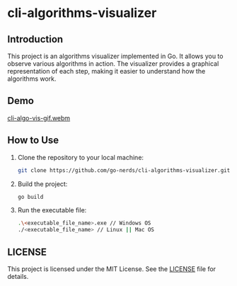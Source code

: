 # cli-algorithms-visualizer

## Introduction

This project is an algorithms visualizer implemented in Go. It allows you to observe various algorithms in action. The visualizer provides a graphical representation of each step, making it easier to understand how the algorithms work.

## Demo
[cli-algo-vis-gif.webm](https://github.com/go-nerds/cli-algorithms-visualizer/assets/125296663/d1732d6e-f338-4f5e-9fa1-2919e8bd7d91)

## How to Use

1. Clone the repository to your local machine:

   ```bash
   git clone https://github.com/go-nerds/cli-algorithms-visualizer.git
   ```

2. Build the project:
   ```bash
   go build
   ```
3. Run the executable file:
   ```bash
   .\<executable_file_name>.exe // Windows OS
   ./<executable_file_name> // Linux || Mac OS
   ```
## LICENSE

This project is licensed under the MIT License. See the [LICENSE](https://github.com/go-nerds/cli-algorithms-visualizer/blob/main/LICENSE) file for details.

